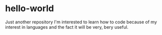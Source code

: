 # hello-world
Just another repository
I'm interested to learn how to code because of my interest in languages and the fact it will be very, bery useful.
